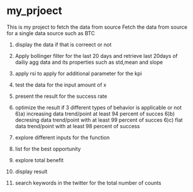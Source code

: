 # my_prjoect
This is my project to fetch the data from source
Fetch the data from source for a single data source such as BTC
1) display the data if that is correect or not
2) Apply bollinger filter for the last 20 days and retrieve last 20days of dailiy agg data and its properties such as std,mean and slope
3) apply rsi to apply for additional parameter for the kpi
4) test the data for the input amount of x
5) present the result for the success rate
6) optimize the result if 3 different types of behavior is applicable or not
     6)a) increasing data trend/point at least 94 percent of succes
     6)b) decresing data trend/point with at least 99 percent of succes
     6)c) flat data trend/point with at least 98 percent of success

7) explore different inputs for the function
8) list for the best opportunity
9) explore total benefit
10) display result
11) search keywords in the twitter for the total number of counts
